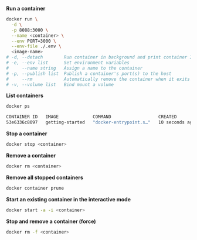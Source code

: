**Run a container**
```sh
docker run \
  -d \
  -p 8088:3000 \
  --name <container> \
  --env PORT=3000 \
  --env-file ./.env \
  <image-name>
# -d, --detach        Run container in background and print container ID
# -e, --env list      Set environment variables
#     --name string   Assign a name to the container
# -p, --publish list  Publish a container's port(s) to the host
#     --rm            Automatically remove the container when it exits
# -v, --volume list   Bind mount a volume
```

**List containers**
```sh
docker ps

CONTAINER ID   IMAGE             COMMAND                  CREATED          STATUS         PORTS                                       NAMES
53e6336c8097   getting-started   "docker-entrypoint.s…"   10 seconds ago   Up 9 seconds   0.0.0.0:3000->3000/tcp, :::3000->3000/tcp   crazy_dirac
```

**Stop a container**
```sh
docker stop <container>
```

**Remove a container**
```sh
docker rm <container>
```

**Remove all stopped containers**
```sh
docker container prune
```

**Start an existing container in the interactive mode**
```sh
docker start -a -i <container>
```

**Stop and remove a container (force)**
```sh
docker rm -f <container>
```
